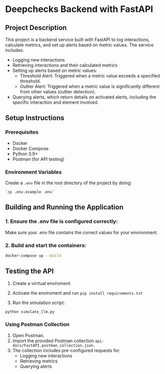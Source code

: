# Deepchecks Backend with FastAPI

## Project Description

This project is a backend service built with FastAPI to log interactions, calculate metrics, and set up alerts based on metric values. The service includes:
- Logging new interactions
- Retrieving interactions and their calculated metrics
- Setting up alerts based on metric values:
  - Threshold Alert: Triggered when a metric value exceeds a specified threshold.
  - Outlier Alert: Triggered when a metric value is significantly different from other values (outlier detection).
- Querying alerts, which return details on activated alerts, including the specific interaction and element involved.


## Setup Instructions

### Prerequisites

- Docker
- Docker Compose
- Python 3.9+
- Postman (for API testing)

### Environment Variables

Create a `.env` file in the root directory of the project by doing:

```env
`cp .env.example .env`
```

## Building and Running the Application

### 1. Ensure the .env file is configured correctly:
Make sure your .env file contains the correct values for your environment.

### 2. Build and start the containers:
```bash
docker-compose up --build
```

## Testing the API

 1. Create a virrtual enviroment 

2. Activate the enviroment and run `pip install requirements.txt`

3. Run the simulation script:
```bash
python simulate_llm.py
```

### Using Postman Collection
1. Open Postman.
2. Import the provided Postman collection `api-docs/FastAPI.postman_collection.json.`
3. The collection includes pre-configured requests for:
    -  Logging new interactions
    - Retrieving metrics
    - Querying alerts